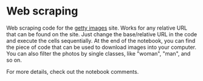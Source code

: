 # Web scraping

Web scraping code for the [getty images](https://www.gettyimages.com.br/) site. Works for any relative URL that can be found on the site. Just change the base/relative URL in the code and execute the cells sequentially. At the end of the notebook, you can find the piece of code that can be used to download images into your computer. You can also filter the photos by single classes, like "woman", "man", and so on.

For more details, check out the notebook comments.
